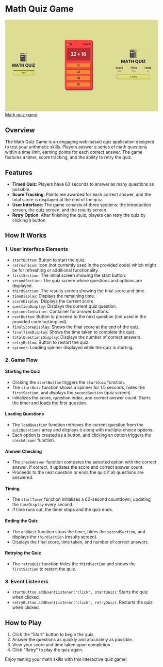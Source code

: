 # Math Quiz Game

<img src="./images/quiz-template.jpg">
<a href="">Math quiz game</a>

## Overview

The Math Quiz Game is an engaging web-based quiz application designed to test your arithmetic skills. Players answer a series of math questions within a time limit, earning points for each correct answer. The game features a timer, score tracking, and the ability to retry the quiz.

## Features

- **Timed Quiz**: Players have 60 seconds to answer as many questions as possible.
- **Score Tracking**: Points are awarded for each correct answer, and the total score is displayed at the end of the quiz.
- **User Interface**: The game consists of three sections: the introduction screen, the quiz screen, and the results screen.
- **Retry Option**: After finishing the quiz, players can retry the quiz by clicking a button.

## How It Works

### 1. **User Interface Elements**

- `startButton`: Button to start the quiz.
- `refreshIcon`: Icon (not currently used in the provided code) which might be for refreshing or additional functionality.
- `firstSection`: The initial screen showing the start button.
- `secondSection`: The quiz screen where questions and options are displayed.
- `thirdSection`: The results screen showing the final score and time.
- `timeDisplay`: Displays the remaining time.
- `scoreDisplay`: Displays the current score.
- `questionDisplay`: Displays the current quiz question.
- `optionsContainer`: Container for answer buttons.
- `nextButton`: Button to proceed to the next question (not used in the provided code but implied).
- `finalScoreDisplay`: Shows the final score at the end of the quiz.
- `finalTimeDisplay`: Shows the time taken to complete the quiz.
- `totalQuestionsDisplay`: Displays the number of correct answers.
- `retryButton`: Button to restart the quiz.
- `spinner`: Loading spinner displayed while the quiz is starting.

### 2. **Game Flow**

#### Starting the Quiz

- Clicking the `startButton` triggers the `startQuiz` function.
- The `startQuiz` function shows a spinner for 1.5 seconds, hides the `firstSection`, and displays the `secondSection` (quiz screen).
- Initializes the score, question index, and correct answer count. Starts the timer and loads the first question.

#### Loading Questions

- The `loadQuestion` function retrieves the current question from the `quizQuestions` array and displays it along with multiple-choice options.
- Each option is created as a button, and clicking an option triggers the `checkAnswer` function.

#### Answer Checking

- The `checkAnswer` function compares the selected option with the correct answer. If correct, it updates the score and correct answer count.
- Proceeds to the next question or ends the quiz if all questions are answered.

#### Timing

- The `startTimer` function initializes a 60-second countdown, updating the `timeDisplay` every second.
- If time runs out, the timer stops and the quiz ends.

#### Ending the Quiz

- The `endQuiz` function stops the timer, hides the `secondSection`, and displays the `thirdSection` (results screen).
- Displays the final score, time taken, and number of correct answers.

#### Retrying the Quiz

- The `retryQuiz` function hides the `thirdSection` and shows the `firstSection` to restart the quiz.

### 3. **Event Listeners**

- `startButton.addEventListener("click", startQuiz)`: Starts the quiz when clicked.
- `retryButton.addEventListener("click", retryQuiz)`: Restarts the quiz when clicked.

## How to Play

1. Click the "Start" button to begin the quiz.
2. Answer the questions as quickly and accurately as possible.
3. View your score and time taken upon completion.
4. Click "Retry" to play the quiz again.

Enjoy testing your math skills with this interactive quiz game!
